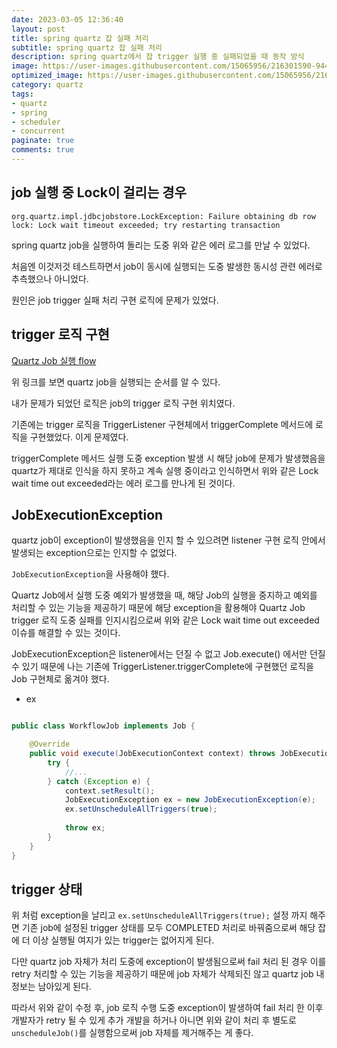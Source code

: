 ```yaml
---
date: 2023-03-05 12:36:40
layout: post
title: spring quartz 잡 실패 처리
subtitle: spring quartz 잡 실패 처리
description: spring quartz에서 잡 trigger 실행 중 실패되었을 때 동작 방식
image: https://user-images.githubusercontent.com/15065956/216301590-944e7367-80eb-4e39-9409-70a8fa42daa5.png
optimized_image: https://user-images.githubusercontent.com/15065956/216301590-944e7367-80eb-4e39-9409-70a8fa42daa5.png
category: quartz
tags:
- quartz
- spring
- scheduler
- concurrent
paginate: true
comments: true
---
```


## job 실행 중 Lock이 걸리는 경우

```log
org.quartz.impl.jdbcjobstore.LockException: Failure obtaining db row lock: Lock wait timeout exceeded; try restarting transaction
```

spring quartz job을 실행하여 돌리는 도중 위와 같은 에러 로그를 만날 수 있었다.

처음엔 이것저것 테스트하면서 job이 동시에 실행되는 도중 발생한 동시성 관련 에러로 추측했으나 아니었다.

원인은 job trigger 실패 처리 구현 로직에 문제가 있었다.

## trigger 로직 구현

[Quartz Job 실행 flow](https://leejaedoo.github.io/spring_quartz/#job-%EB%8F%99%EC%9E%91-flow-%EC%88%9C%EC%84%9C)

위 링크를 보면 quartz job을 실행되는 순서를 알 수 있다.

내가 문제가 되었던 로직은 job의 trigger 로직 구현 위치였다.

기존에는 trigger 로직을 TriggerListener 구현체에서 triggerComplete 메서드에 로직을 구현했었다. 이게 문제였다.

triggerComplete 메서드 실행 도중 exception 발생 시 해당 job에 문제가 발생했음을 quartz가 제대로 인식을 하지 못하고 계속 실행 중이라고 인식하면서 위와 같은 Lock wait time out exceeded라는 에러 로그를 만나게 된 것이다.

## JobExecutionException

quartz job이 exception이 발생했음을 인지 할 수 있으려면 listener 구현 로직 안에서 발생되는 exception으로는 인지할 수 없었다.

`JobExecutionException`을 사용해야 했다.

Quartz Job에서 실행 도중 예외가 발생했을 때, 해당 Job의 실행을 중지하고 예외를 처리할 수 있는 기능을 제공하기 때문에 해당 exception을 활용해야 Quartz Job trigger 로직 도중 실패를 인지시킴으로써 위와 같은 Lock wait time out exceeded 이슈를 해결할 수 있는 것이다.

JobExecutionException은 listener에서는 던질 수 없고 Job.execute() 에서만 던질 수 있기 때문에 나는 기존에 TriggerListener.triggerComplete에 구현했던 로직을 Job 구현체로 옮겨야 했다.

* ex

```java

public class WorkflowJob implements Job {

    @Override
    public void execute(JobExecutionContext context) throws JobExecutionException {
        try {
            //...
        } catch (Exception e) {
            context.setResult();
            JobExecutionException ex = new JobExecutionException(e);
            ex.setUnscheduleAllTriggers(true);
            
            throw ex;
        }
    } 
}

```

## trigger 상태

위 처럼 exception을 날리고 `ex.setUnscheduleAllTriggers(true);` 설정 까지 해주면 기존 job에 설정된 trigger 상태를 모두 COMPLETED 처리로 바꿔줌으로써 해당 잡에 더 이상 실행될 여지가 있는 trigger는 없어지게 된다.

다만 quartz job 자체가 처리 도중에 exception이 발생됨으로써 fail 처리 된 경우 이를 retry 처리할 수 있는 기능을 제공하기 때문에 job 자체가 삭제되진 않고 quartz job 내 정보는 남아있게 된다.

따라서 위와 같이 수정 후, job 로직 수행 도중 exception이 발생하여 fail 처리 한 이후 개발자가 retry 될 수 있게 추가 개발을 하거나 아니면 위와 같이 처리 후 별도로 `unscheduleJob()`를 실행함으로써 job 자체를 제거해주는 게 좋다.
